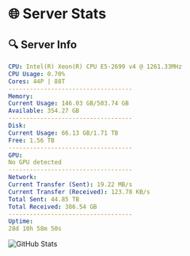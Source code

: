 # 🌐 Server Stats
## 🔍 Server Info
```yaml
CPU: Intel(R) Xeon(R) CPU E5-2699 v4 @ 1261.33MHz
CPU Usage: 0.70%
Cores: 44P | 88T
-----------------------------------
Memory:
Current Usage: 146.03 GB/503.74 GB
Available: 354.27 GB
-----------------------------------
Disk:
Current Usage: 66.13 GB/1.71 TB
Free: 1.56 TB
-----------------------------------
GPU:
No GPU detected
-----------------------------------
Network:
Current Transfer (Sent): 19.22 MB/s
Current Transfer (Received): 123.78 KB/s
Total Sent: 44.85 TB
Total Received: 386.54 GB
-----------------------------------
Uptime:
28d 10h 58m 50s
```
![GitHub Stats](https://img.shields.io/badge/Updated-2025-04-05_08:21:39-blue)